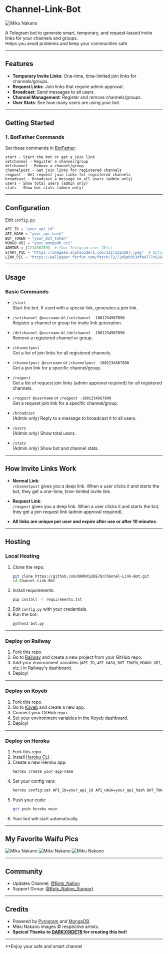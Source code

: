 # Channel-Link-Bot

![Miku Nakano](https://images7.alphacoders.com/132/1323209.jpeg)

A Telegram bot to generate smart, temporary, and request-based invite links for your channels and groups.  
Helps you avoid problems and keep your communities safe.

---

## Features

- **Temporary Invite Links**: One-time, time-limited join links for channels/groups.
- **Request Links**: Join links that require admin approval.
- **Broadcast**: Send messages to all users.
- **Channel Management**: Register and remove channels/groups.
- **User Stats**: See how many users are using your bot.

---

## Getting Started

### 1. BotFather Commands

Set these commands in [BotFather](https://t.me/BotFather):

```
start - Start the bot or get a join link
setchannel - Register a channel/group
delchannel - Remove a channel/group
channelpost - Get join links for registered channels
reqpost - Get request join links for registered channels
broadcast - Broadcast a message to all users (admin only)
users - Show total users (admin only)
stats - Show bot stats (admin only)
```

---

## Configuration

Edit `config.py`:

```python
API_ID = "your_api_id"
API_HASH = "your_api_hash"
BOT_TOKEN = "your_bot_token"
MONGO_URI = "your_mongodb_uri"
ADMINS = [123456789]  # Your Telegram user ID(s)
START_PIC = "https://images6.alphacoders.com/132/1323207.jpeg"  # Optional start image
LINK_PIC = "https://wallpaper.forfun.com/fetch/72/72d9ab0c3dfa4777c626ce6b8e056742.jpeg"  # Optional link image
```

---

## Usage

### Basic Commands

- `/start`  
  Start the bot. If used with a special link, generates a join link.

- `/setchannel @username` or `/setchannel -1001234567890`  
  Register a channel or group for invite link generation.

- `/delchannel @username` or `/delchannel -1001234567890`  
  Remove a registered channel or group.

- `/channelpost`  
  Get a list of join links for all registered channels.

- `/channelpost @username` or `/channelpost -1001234567890`  
  Get a join link for a specific channel/group.

- `/reqpost`  
  Get a list of request join links (admin approval required) for all registered channels.

- `/reqpost @username` or `/reqpost -1001234567890`  
  Get a request join link for a specific channel/group.

- `/broadcast`  
  (Admin only) Reply to a message to broadcast it to all users.

- `/users`  
  (Admin only) Show total users.

- `/stats`  
  (Admin only) Show bot and channel stats.

---

## How Invite Links Work

- **Normal Link**:  
  `/channelpost` gives you a deep link. When a user clicks it and starts the bot, they get a one-time, time-limited invite link.

- **Request Link**:  
  `/reqpost` gives you a deep link. When a user clicks it and starts the bot, they get a join request link (admin approval required).

- **All links are unique per user and expire after use or after 10 minutes.**

---

## Hosting

### Local Hosting

1. Clone the repo:
    ```bash
    git clone https://github.com/DARKXSIDE78/Channel-Link-Bot.git
    cd Channel-Link-Bot
    ```
2. Install requirements:
    ```bash
    pip install -r requirements.txt
    ```
3. Edit `config.py` with your credentials.
4. Run the bot:
    ```bash
    python3 bot.py
    ```

---

### Deploy on Railway

1. Fork this repo.
2. Go to [Railway](https://railway.app/) and create a new project from your GitHub repo.
3. Add your environment variables (`API_ID`, `API_HASH`, `BOT_TOKEN`, `MONGO_URI`, etc.) in Railway's dashboard.
4. Deploy!

---

### Deploy on Koyeb

1. Fork this repo.
2. Go to [Koyeb](https://www.koyeb.com/) and create a new app.
3. Connect your GitHub repo.
4. Set your environment variables in the Koyeb dashboard.
5. Deploy!

---

### Deploy on Heroku

1. Fork this repo.
2. Install [Heroku CLI](https://devcenter.heroku.com/articles/heroku-cli).
3. Create a new Heroku app:
    ```bash
    heroku create your-app-name
    ```
4. Set your config vars:
    ```bash
    heroku config:set API_ID=your_api_id API_HASH=your_api_hash BOT_TOKEN=your_bot_token MONGO_URI=your_mongodb_uri ADMINS=your_admin_id
    ```
5. Push your code:
    ```bash
    git push heroku main
    ```
6. Your bot will start automatically.

---

## My Favorite Waifu Pics

![Miku Nakano](https://wallpaper.forfun.com/fetch/72/72d9ab0c3dfa4777c626ce6b8e056742.jpeg)
![Miku Nakano](https://images7.alphacoders.com/132/1323209.jpeg)
![Miku Nakano](https://images6.alphacoders.com/132/1323207.jpeg)

---

## Community

- Updates Channel: [@Bots_Nation](https://t.me/Bots_Nation)
- Support Group: [@Bots_Nation_Support](https://t.me/Bots_Nation_Support)

---

## Credits

- Powered by [Pyrogram](https://docs.pyrogram.org/) and [MongoDB](https://www.mongodb.com/).
- Miku Nakano images © respective artists.
- **Speical Thanks to [DARKXSIDE78](https://t.me/DARKXSIDE78) for creating this bot!**

---

**Enjoy your safe and smart channel
